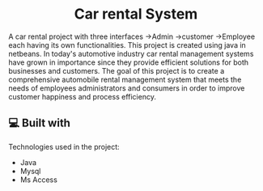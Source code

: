 <h1 align="center" id="title">Car rental System</h1>

<p id="description">A car rental project with three interfaces -&gt;Admin -&gt;customer -&gt;Employee each having its own functionalities. This project is created using java in netbeans. In today's automotive industry car rental management systems have grown in importance since they provide efficient solutions for both businesses and customers. The goal of this project is to create a comprehensive automobile rental management system that meets the needs of employees administrators and consumers in order to improve customer happiness and process efficiency.</p>

<h2>💻 Built with</h2>

Technologies used in the project:

*   Java
*   Mysql
*   Ms Access
